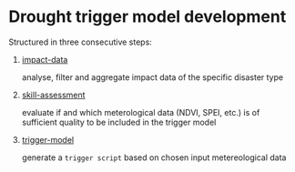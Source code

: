 # Drought trigger model development

Structured in three consecutive steps:
1. [impact-data](./impact-data/)

   analyse, filter and aggregate impact data of the specific disaster type
2. [skill-assessment](./skill-assessment/)

   evaluate if and which meterological data (NDVI, SPEI, etc.) is of sufficient quality to be included in the trigger model
   
3. [trigger-model](./trigger-model/)
   
   generate a `trigger script` based on chosen input metereological data
